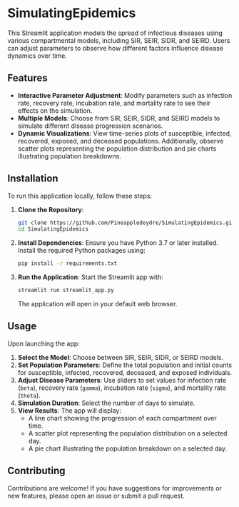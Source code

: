# SimulatingEpidemics

This Streamlit application models the spread of infectious diseases using various compartmental models, including SIR, SEIR, SIDR, and SEIRD. Users can adjust parameters to observe how different factors influence disease dynamics over time.

## Features

- **Interactive Parameter Adjustment**: Modify parameters such as infection rate, recovery rate, incubation rate, and mortality rate to see their effects on the simulation.
- **Multiple Models**: Choose from SIR, SEIR, SIDR, and SEIRD models to simulate different disease progression scenarios.
- **Dynamic Visualizations**: View time-series plots of susceptible, infected, recovered, exposed, and deceased populations. Additionally, observe scatter plots representing the population distribution and pie charts illustrating population breakdowns.

## Installation

To run this application locally, follow these steps:

1. **Clone the Repository**:
   ```bash
   git clone https://github.com/Pineappledeydre/SimulatingEpidemics.git
   cd SimulatingEpidemics
   ```

2. **Install Dependencies**:
   Ensure you have Python 3.7 or later installed. Install the required Python packages using:
   ```bash
   pip install -r requirements.txt
   ```

3. **Run the Application**:
   Start the Streamlit app with:
   ```bash
   streamlit run streamlit_app.py
   ```

   The application will open in your default web browser.

## Usage

Upon launching the app:

1. **Select the Model**: Choose between SIR, SEIR, SIDR, or SEIRD models.
2. **Set Population Parameters**: Define the total population and initial counts for susceptible, infected, recovered, deceased, and exposed individuals.
3. **Adjust Disease Parameters**: Use sliders to set values for infection rate (`beta`), recovery rate (`gamma`), incubation rate (`sigma`), and mortality rate (`theta`).
4. **Simulation Duration**: Select the number of days to simulate.
5. **View Results**: The app will display:
   - A line chart showing the progression of each compartment over time.
   - A scatter plot representing the population distribution on a selected day.
   - A pie chart illustrating the population breakdown on a selected day.

## Contributing

Contributions are welcome! If you have suggestions for improvements or new features, please open an issue or submit a pull request.
